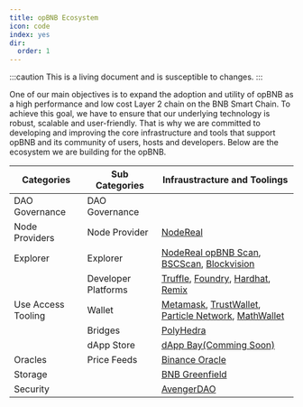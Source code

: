 ```yaml
---
title: opBNB Ecosystem
icon: code
index: yes
dir:
  order: 1
---
```


:::caution 
This is a living document and is susceptible to changes. 
:::

One of our main objectives is to expand the adoption and utility of opBNB as a high performance and low cost Layer 2 chain on the BNB Smart Chain. To achieve this goal, we have to ensure that our underlying technology is robust, scalable and user-friendly. That is why we are committed to developing and improving the core infrastructure and tools that support opBNB and its community of users, hosts and developers. Below are the ecosystem we are building for the opBNB.

| Categories         | Sub Categories      | Infraustracture and Toolings                                 |
| ------------------ | ------------------- | ------------------------------------------------------------ |
| DAO Governance     | DAO Governance      |                                                              |
| Node Providers     | Node Provider       | [NodeReal](https://nodereal.io/meganode)                     |
| Explorer           | Explorer            | [NodeReal opBNB Scan](https://opbnbscan.com/), [BSCScan](https://opbnb-testnet.bscscan.com/), [Blockvision](https://opbnbvision.com/) |
|                    | Developer Platforms | [Truffle](https://trufflesuite.com/), [Foundry](https://book.getfoundry.sh/), [Hardhat](https://hardhat.org/), [Remix](https://remix.ethereum.org/) |
| Use Access Tooling | Wallet              | [Metamask](https://metamask.io/), [TrustWallet](https://trustwallet.com/), [Particle Network](https://wallet.particle.network/), [MathWallet](https://mathwallet.org/) |
|                    | Bridges             | [PolyHedra](https://zkbridge.com/)                           |
|                    | dApp Store          | [dApp Bay(Comming Soon)](https://dappbay.bnbchain.org/)      |
| Oracles            | Price Feeds         | [Binance Oracle](https://oracle.binance.com/)                |
| Storage            |                     | [BNB Greenfield](https://greenfield.bnbchain.org/en)         |
| Security           |                     | [AvengerDAO](https://www.avengerdao.org/)                    |

